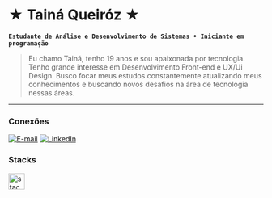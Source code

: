 # ★ Tainá Queiróz ★

**`Estudante de Análise e Desenvolvimento de Sistemas • Iniciante em programação`**

>Eu chamo Tainá, tenho 19 anos e sou apaixonada por tecnologia. Tenho grande interesse em Desenvolvimento Front-end e UX/Ui Design. Busco focar meus estudos constantemente atualizando meus conhecimentos e buscando novos desafios na área de tecnologia nessas áreas. 
  
---
<div>
<h3>Conexões </h3>

[![E-mail](https://img.shields.io/badge/-Email-000?style=for-the-badge&logo=microsoft-outlook&logoColor=c75b5bcolor:FFF)](mailto:tainaqueiroz.orc@gmail.com@gmail.com)
[![LinkedIn](https://img.shields.io/badge/-LinkedIn-000?style=for-the-badge&logo=linkedin&logoColor=c75b5bcolor:FFF)](https://www.linkedin.com/in/taiqrz/)
</div>

<h3>Stacks</h3>

<div>
      <a href="https://skillicons.dev">
        <img src="https://skillicons.dev/icons?i=js,html,css,git,vscode" alt="stacks" height="32">
      </a>
    </div>
  
